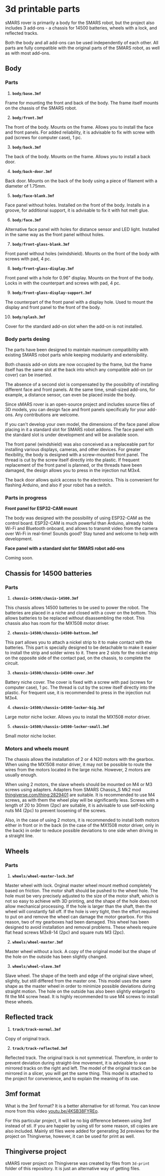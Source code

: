 3d printable parts
==================

sMARS rover is primarily a body for the SMARS robot, but the project also includes 3 add-ons - a chassis for 14500 batteries, wheels with a  lock, and reflected tracks.

Both the body and all add-ons can be used independently of each other. All parts are fully compatible with the original parts of the SMARS robot, as well as with most add-ons.

Body
----

### Parts

1. **`body/base.3mf`**
  
  Frame for mounting the front and back of the body. The frame itself mounts on the chassis of the SMARS robot.

2. **`body/front.3mf`**

  The front of the body. Mounts on the frame. Allows you to install the face and front panels. For added reliability, it is advisable to fix with screw with pad (screws for computer case), 1 pc.

3. **`body/back.3mf`**

  The back of the body. Mounts on the frame. Allows you to install a back door.

4. **`body/back-door.3mf`**

  Back door. Mounts on the back of the body using a piece of filament with a diameter of 1.75mm.

5. **`body/face-blank.3mf`**

  Face panel without holes. Installed on the front of the body. Installs in a groove, for additional support, it is advisable to fix it with hot melt glue.

6. **`body/face.3mf`**

  Alternative face panel with holes for distance sensor and LED light. Installed in the same way as the front panel without holes.

7. **`body/front-glass-blank.3mf`**

  Front panel without holes (windshield). Mounts on the front of the body with screws with pad, 4 pc.

8. **`body/front-glass-display.3mf`**

  Front panel with a hole for 0.96" display. Mounts on the front of the body. Locks in with the counterpart and screws with pad, 4 pc.

9. **`body/front-glass-display-support.3mf`**

  The counterpart of the front panel with a display hole. Used to mount the display and front panel to the front of the body.

10. **`body/splash.3mf`**

  Cover for the standard add-on slot when the add-on is not installed.

### Body parts desing

The parts have been designed to maintain maximum compatibility with existing SMARS robot parts while keeping modularity and extensibility.

Both chassis add-on slots are now occupied by the frame, but the frame itself has the same slot at the back into which any compatible add-on (or cover) can be inserted.

The absence of a second slot is compensated by the possibility of installing different face and front panels. At the same time, small-sized add-ons, for example, a distance sensor, can even be placed inside the body.

Since sMARS rover is an open-source project and includes source files of 3D models, you can design face and front panels specifically for your add-ons. Any contributions are welcome.

If you can't develop your own model, the dimensions of the face panel allow placing in it a standard slot for SMARS robot addons. The face panel with the standard slot is under development and will be available soon.

The front panel (windshield) was also conceived as a replaceable part for installing various displays, cameras, and other devices. For greater flexibility, the body is designed with a screw-mounted front panel. The thread is cut by the screw itself directly into the plastic. If frequent replacement of the front panel is planned, or the threads have been damaged, the design allows you to press in the injection nut M3x4.

The back door allows quick access to the electronics. This is convenient for flashing Arduino, and also if your robot has a switch.

### Parts in progress

**Front panel for ESP32-CAM mount**

The body was designed with the possibility of using ESP32-CAM as the control board. ESP32-CAM is much powerful than Arduino, already holds Wi-Fi and Bluetooth onboard, and allows to transmit video from the camera over Wi-Fi in real-time! Sounds good? Stay tuned and welcome to help with development.

**Face panel with a standard slot for SMARS robot add-ons**

Coming soon.

Chassis for 14500 batteries
---------------------------

### Parts

1. **`chassis-14500/chasis-14500.3mf`**

  This chassis allows 14500 batteries to be used to power the robot. The batteries are placed in a niche and closed with a cover on the bottom. This allows batteries to be replaced without disassembling the robot. This chassis also has room for the MX1508 motor driver.

2. **`chassis-14500/chassis-14500-battcon.3mf`**

  This part allows you to attach a nickel strip to it to make contact with the batteries. This part is specially designed to be detachable to make it easier to install the strip and solder wires to it. There are 2 slots for the nickel strip on the opposite side of the contact pad, on the chassis, to complete the circuit.

3. **`chassis-14500/chassis-14500-cover.3mf`**

  Battery niche cover. The cover is fixed with a screw with pad (screws for computer case), 1 pc. The thread is cut by the screw itself directly into the plastic. For frequent use, it is recommended to press in the injection nut M3x4.

4. **`chassis-14500/chassis-14500-locker-big.3mf`**

  Large motor niche locker. Allows you to install the MX1508 motor driver.

5. **`chassis-14500/chassis-14500-locker-small.3mf`**

  Small motor niche locker.

### Motors and wheels mount

The chassis allows the installation of 2 or 4 N20 motors with the gearbox. When using the MX1508 motor driver, it may not be possible to route the wires from the motors located in the large niche. However, 2 motors are usually enough.

When using 2 motors, the slave wheels should be mounted on M4 or M3 screws using adapters. Adapters from SMARS Chassis_S Mk2 mod [thingiverse.com/thing:2829401](https://www.thingiverse.com/thing:2829401) are suitable. It is recommended to use M4 screws, as with them the wheel play will be significantly less. Screws with a length of 20 to 30mm (2pc) are suitable, it is advisable to use self-locking nuts M4 (2pc) to prevent loosening of the screws.

Also, in the case of using 2 motors, it is recommended to install both motors either in front or in the back (in the case of the MX1508 motor driver, only in the back) in order to reduce possible deviations to one side when driving in a straight line.

Wheels
------

### Parts

1. **`wheels/wheel-master-lock.3mf`**

  Master wheel with lock. Orginal master wheel mount method completely based on friction. The motor shaft should be pushed to the wheel hole. The hole must be very precisely adjusted to the size of the motor shaft, which is not so easy to achieve with 3D printing, and the shape of the hole does not allow mechanical processing. If the hole is larger than the shaft, then the wheel will constantly fall off. If the hole is very tight, then the effort required to put on and remove the wheel can damage the motor gearbox. For this reason, two of my gearboxes had been damaged. This wheel has been designed to avoid installation and removal problems. These wheels require flat head screws M3x8-14 (2pc) and square nuts M3 (2pc).

2. **`wheels/wheel-master.3mf`**

  Master wheel without a lock. A copy of the original model but the shape of the hole on the outside has been slightly changed.

3. **`wheels/wheel-slave.3mf`**

  Slave wheel. The shape of the teeth and edge of the original slave wheel, slightly, but still differed from the master one. This model uses the same shape as the master wheel in order to minimize possible deviations during straight motion. The hole on the outside has also been slightly enlarged to fit the M4 screw head. It is highly recommended to use M4 screws to install these wheels.

Reflected track
---------------

1. **`track/track-normal.3mf`**

  Copy of original track.

2. **`track/track-reflected.3mf`**

  Reflected track. The original track is not symmetrical. Therefore, in order to prevent deviation during straight-line movement, it is advisable to use mirrored tracks on the right and left. The model of the original track can be mirrored in a slicer, you will get the same thing. This model is attached to the project for convenience, and to explain the meaning of its use.

3mf format
----------

What is the 3mf format? It is a better alternative for stl format. You can know more from this video [youtu.be/4KSB38FYREo](https://youtu.be/4KSB38FYREo).

For this particular project, it will be no big difference between using 3mf instead of stl. If you are happier by using stl for some reason, stl copies are also included. Mainly stl files were added for generating 3d previews for the project on Thingiverse, however, it can be used for print as well. 

Thingiverse project
-------------------

sMARS rover project on Thingiverse was created by files from `3d-print` folder of this repository. It is just an alternative way of getting files.


